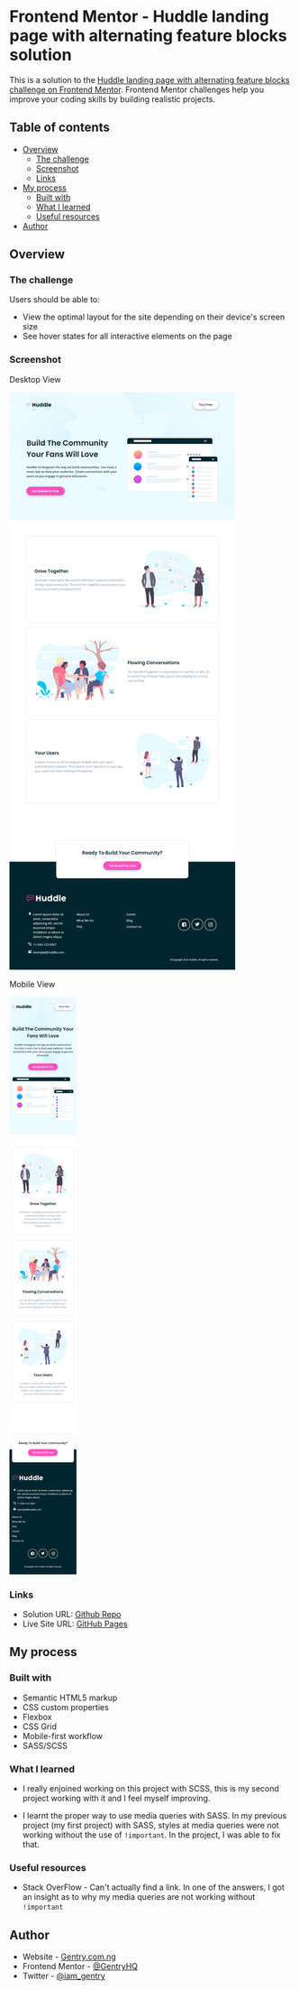 # Frontend Mentor - Huddle landing page with alternating feature blocks solution

This is a solution to the [Huddle landing page with alternating feature blocks challenge on Frontend Mentor](https://www.frontendmentor.io/challenges/huddle-landing-page-with-alternating-feature-blocks-5ca5f5981e82137ec91a5100). Frontend Mentor challenges help you improve your coding skills by building realistic projects. 

## Table of contents

- [Overview](#overview)
  - [The challenge](#the-challenge)
  - [Screenshot](#screenshot)
  - [Links](#links)
- [My process](#my-process)
  - [Built with](#built-with)
  - [What I learned](#what-i-learned)
  - [Useful resources](#useful-resources)
- [Author](#author)




## Overview

### The challenge

Users should be able to:

- View the optimal layout for the site depending on their device's screen size
- See hover states for all interactive elements on the page

### Screenshot

Desktop View


![Desktop View](./Screenshots/DesktopView.png)



Mobile View


![Desktop View](./Screenshots/MobileView.png)




### Links

- Solution URL: [Github Repo](https://github.com/GentryHQ/huddle-alternating-section-LP)
- Live Site URL: [GitHub Pages](https://gentryhq.github.io/huddle-alternating-section-LP/)

## My process

### Built with

- Semantic HTML5 markup
- CSS custom properties
- Flexbox
- CSS Grid
- Mobile-first workflow
- SASS/SCSS



### What I learned

- I really enjoined working on this project with SCSS, this is my second project working with it and I feel myself improving.

- I learnt the proper way to use media queries with SASS. In my previous project (my first project) with SASS, styles at media queries were not working without the use of ```!important```. In the project, I was able to fix that.




### Useful resources

- Stack OverFlow - Can't actually find a link. In one of the answers, I got an insight as to why my media queries are not working without ```!important```




## Author

- Website - [Gentry.com.ng](https://www.gentry.com.ng)
- Frontend Mentor - [@GentryHQ](https://www.frontendmentor.io/profile/GentryHQ)
- Twitter - [@iam_gentry](https://www.twitter.com/iam_gentry)

